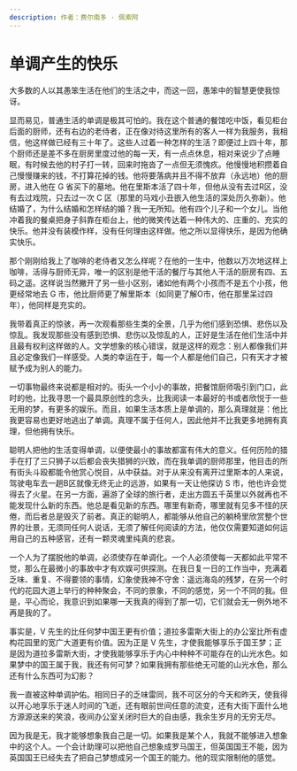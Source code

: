 ```yaml
---
description: 作者：费尔南多 · 佩索阿
---
```


# 单调产生的快乐

大多数的人以其愚笨生活在他们的生活之中，而这一回，愚笨中的智慧更使我惊讶。

显而易见，普通生活的单调是极其可怕的。我在这个普通的餐馆吃中饭，看见柜台后面的厨师，还有右边的老侍者，正在像对待这里所有的客人一样为我服务，我相信，他这样做已经有三十年了。这些人过着一种怎样的生活？即便过上四十年，那个厨师还是差不多在厨房里度过他的每一天，有一点点休息，相对来说少了点睡眠，有时候去他的村子打一转，回来时拖沓了一点但无须愧疚。他慢慢地积攒着自己慢慢赚来的钱，不打算花掉的钱。他将要落病并且不得不放弃（永远地）他的厨房，进入他在 G 省买下的墓地。他在里斯本活了四十年，但他从没有去过R区，没有去过戏院，只去过一次 C 区（那里的马戏小丑嵌入他生活的深处历久弥新）。他结婚了，为什么结婚和怎样结的婚？我一无所知。他有四个儿子和一个女儿。当他冲着我的餐桌把身子斜靠在柜台上，他的微笑传达着一种伟大的、庄重的、充实的快乐。他并没有装模作样，没有任何理由这样做。他之所以显得快乐，是因为他确实快乐。

那个刚刚给我上了咖啡的老侍者又怎么样呢？在他的一生中，他数以万次地这样上咖啡，活得与厨师无异，唯一的区别是他干活的餐厅与其他人干活的厨房有四、五码之遥。这样说当然撇开了另一些小区别，诸如他有两个小孩而不是五个小孩，他更经常地去 G 市，他比厨师更了解里斯本（如同更了解O市，他在那里呆过四年），他同样是充实的。

我带着真正的惊骇，再一次观看那些生类的全景，几乎为他们感到恐惧、悲伤以及惊乱。我发现那些没有感到恐惧、悲伤以及惊乱的人，正好是生活在他们生活中并且最有权利这样做的人。文学想象的核心错误，就是这样的观念：别人都像我们并且必定像我们一样感受。人类的幸运在于，每一个人都是他们自己，只有天才才被赋予成为别人的能力。

一切事物最终来说都是相对的。街头一个小小的事故，把餐馆厨师吸引到门口，此时的他，比我寻思一个最具原创性的念头，比我阅读一本最好的书或者欣悦于一些无用的梦，有更多的娱乐。而且，如果生活本质上是单调的，那么真理就是：他比我更容易也更好地逃出了单调。真理不属于任何人，因此他并不比我更多地拥有真理，但他拥有快乐。

聪明人把他的生活变得单调，以便使最小的事故都富有伟大的意义。任何历险的猎手在打了三只狮子以后都会丧失猎狮的兴致，而在我单调的厨师那里，他目击的所有街头斗殴都能令他赏心悦目，从中获益。对于从来没有离开过里斯本的人来说，驾驶电车去一趟B区就像无终无止的远游，如果有一天让他探访 S 市，他也许会觉得去了火星。在另一方面，遍游了全球的旅行者，走出方圆五千英里以外就再也不能发现什么新的东西。他总是看见新的东西。哪里有新奇，哪里就有见多不怪的厌倦，而后者总是毁灭了前者。真正的聪明人，都能够从他自己的躺椅里欣赏整个世界的壮景，无须同任何人说话，无须了解任何阅读的方法，他仅仅需要知道如何运用自己的五种感官，还有一颗灵魂里纯真的悲哀。

一个人为了摆脱他的单调，必须使存在单调化。一个人必须使每一天都如此平常不觉，那么在最微小的事故中才有欢娱可供探测。在我日复一日的工作当中，充满着乏味、重复、不得要领的事情，幻象使我神不守舍：遥远海岛的残梦，在另一个时代的花园大道上举行的种种聚会，不同的景象，不同的感觉，另一个不同的我。但是，平心而论，我意识到如果哪一天我真的得到了那一切，它们就会无一例外地不再是我的了。

事实是，V 先生的比任何梦中国王更有价值；道拉多雷斯大街上的办公室比所有虚构花园里的宽广大道更有价值。因为正是 V 先生，才使我能够享乐于国王梦；正是因为道拉多雷斯大街，才使我能够享乐于内心中种种不可能存在的山光水色。如果梦中的国王属于我，我还有何可梦？如果我拥有那些绝无可能的山光水色，那么还有什么东西可为幻影？

我一直被这种单调护佑。相同日子的乏味雷同，我不可区分的今天和昨天，使我得以开心地享乐于迷人时间的飞逝，还有眼前世间任意的流变，还有大街下面什么地方源源送来的笑浪，夜间办公室关闭时巨大的自由感，我余生岁月的无穷无尽。

因为我是无，我才能够想象我自己是一切。如果我是某个人，我就不能够进入想象中的这个人。一个会计助理可以把他自己想象成罗马国王，但英国国王不能，因为英国国王已经失去了把自己梦想成另一个国王的能力。他的现实限制他的感觉。
